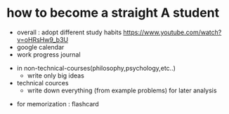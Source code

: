 # how to become a straight A student
- overall : adopt different study habits
https://www.youtube.com/watch?v=oHRsHw9_b3U
- google calendar
- work progress journal

* in non-technical-courses(philosophy,psychology,etc..)
    - write only big ideas
* technical cources
    - write down everything (from example problems) for later analysis
- for memorization : flashcard
